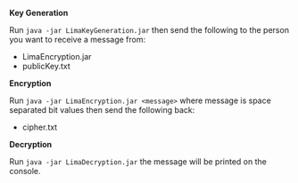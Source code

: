 **Key Generation**

Run `java -jar LimaKeyGeneration.jar` then send the following to the person you want to receive a message from:
* LimaEncryption.jar
* publicKey.txt

**Encryption**

Run `java -jar LimaEncryption.jar <message>` where message is space separated bit values then send the following back:
* cipher.txt

**Decryption**

Run `java -jar LimaDecryption.jar` the message will be printed on the console.
